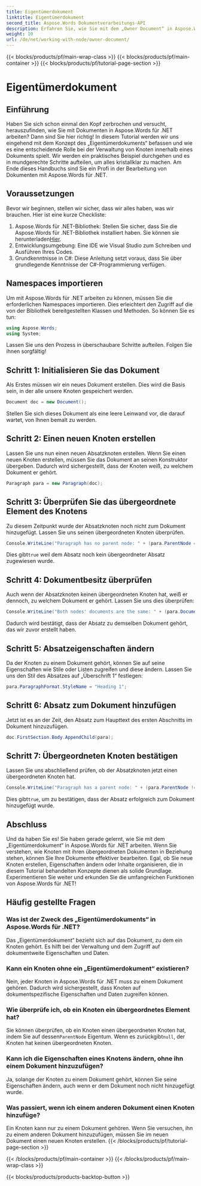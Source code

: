 ```yaml
---
title: Eigentümerdokument
linktitle: Eigentümerdokument
second_title: Aspose.Words Dokumentverarbeitungs-API
description: Erfahren Sie, wie Sie mit dem „Owner Document“ in Aspose.Words für .NET arbeiten. Diese Schritt-für-Schritt-Anleitung behandelt das Erstellen und Bearbeiten von Knoten in einem Dokument.
weight: 10
url: /de/net/working-with-node/owner-document/
---
```


{{< blocks/products/pf/main-wrap-class >}}
{{< blocks/products/pf/main-container >}}
{{< blocks/products/pf/tutorial-page-section >}}

# Eigentümerdokument

## Einführung

Haben Sie sich schon einmal den Kopf zerbrochen und versucht, herauszufinden, wie Sie mit Dokumenten in Aspose.Words für .NET arbeiten? Dann sind Sie hier richtig! In diesem Tutorial werden wir uns eingehend mit dem Konzept des „Eigentümerdokuments“ befassen und wie es eine entscheidende Rolle bei der Verwaltung von Knoten innerhalb eines Dokuments spielt. Wir werden ein praktisches Beispiel durchgehen und es in mundgerechte Schritte aufteilen, um alles kristallklar zu machen. Am Ende dieses Handbuchs sind Sie ein Profi in der Bearbeitung von Dokumenten mit Aspose.Words für .NET.

## Voraussetzungen

Bevor wir beginnen, stellen wir sicher, dass wir alles haben, was wir brauchen. Hier ist eine kurze Checkliste:

1.  Aspose.Words für .NET-Bibliothek: Stellen Sie sicher, dass Sie die Aspose.Words für .NET-Bibliothek installiert haben. Sie können sie herunterladen[Hier](https://releases.aspose.com/words/net/).
2. Entwicklungsumgebung: Eine IDE wie Visual Studio zum Schreiben und Ausführen Ihres Codes.
3. Grundkenntnisse in C#: Diese Anleitung setzt voraus, dass Sie über grundlegende Kenntnisse der C#-Programmierung verfügen.

## Namespaces importieren

Um mit Aspose.Words für .NET arbeiten zu können, müssen Sie die erforderlichen Namespaces importieren. Dies erleichtert den Zugriff auf die von der Bibliothek bereitgestellten Klassen und Methoden. So können Sie es tun:

```csharp
using Aspose.Words;
using System;
```

Lassen Sie uns den Prozess in überschaubare Schritte aufteilen. Folgen Sie ihnen sorgfältig!

## Schritt 1: Initialisieren Sie das Dokument

Als Erstes müssen wir ein neues Dokument erstellen. Dies wird die Basis sein, in der alle unsere Knoten gespeichert werden.

```csharp
Document doc = new Document();
```

Stellen Sie sich dieses Dokument als eine leere Leinwand vor, die darauf wartet, von Ihnen bemalt zu werden.

## Schritt 2: Einen neuen Knoten erstellen

Lassen Sie uns nun einen neuen Absatzknoten erstellen. Wenn Sie einen neuen Knoten erstellen, müssen Sie das Dokument an seinen Konstruktor übergeben. Dadurch wird sichergestellt, dass der Knoten weiß, zu welchem Dokument er gehört.

```csharp
Paragraph para = new Paragraph(doc);
```

## Schritt 3: Überprüfen Sie das übergeordnete Element des Knotens

Zu diesem Zeitpunkt wurde der Absatzknoten noch nicht zum Dokument hinzugefügt. Lassen Sie uns seinen übergeordneten Knoten überprüfen.

```csharp
Console.WriteLine("Paragraph has no parent node: " + (para.ParentNode == null));
```

 Dies gibt`true` weil dem Absatz noch kein übergeordneter Absatz zugewiesen wurde.

## Schritt 4: Dokumentbesitz überprüfen

Auch wenn der Absatzknoten keinen übergeordneten Knoten hat, weiß er dennoch, zu welchem Dokument er gehört. Lassen Sie uns dies überprüfen:

```csharp
Console.WriteLine("Both nodes' documents are the same: " + (para.Document == doc));
```

Dadurch wird bestätigt, dass der Absatz zu demselben Dokument gehört, das wir zuvor erstellt haben.

## Schritt 5: Absatzeigenschaften ändern

Da der Knoten zu einem Dokument gehört, können Sie auf seine Eigenschaften wie Stile oder Listen zugreifen und diese ändern. Lassen Sie uns den Stil des Absatzes auf „Überschrift 1“ festlegen:

```csharp
para.ParagraphFormat.StyleName = "Heading 1";
```

## Schritt 6: Absatz zum Dokument hinzufügen

Jetzt ist es an der Zeit, den Absatz zum Haupttext des ersten Abschnitts im Dokument hinzuzufügen.

```csharp
doc.FirstSection.Body.AppendChild(para);
```

## Schritt 7: Übergeordneten Knoten bestätigen

Lassen Sie uns abschließend prüfen, ob der Absatzknoten jetzt einen übergeordneten Knoten hat.

```csharp
Console.WriteLine("Paragraph has a parent node: " + (para.ParentNode != null));
```

 Dies gibt`true`, um zu bestätigen, dass der Absatz erfolgreich zum Dokument hinzugefügt wurde.

## Abschluss

Und da haben Sie es! Sie haben gerade gelernt, wie Sie mit dem „Eigentümerdokument“ in Aspose.Words für .NET arbeiten. Wenn Sie verstehen, wie Knoten mit ihren übergeordneten Dokumenten in Beziehung stehen, können Sie Ihre Dokumente effektiver bearbeiten. Egal, ob Sie neue Knoten erstellen, Eigenschaften ändern oder Inhalte organisieren, die in diesem Tutorial behandelten Konzepte dienen als solide Grundlage. Experimentieren Sie weiter und erkunden Sie die umfangreichen Funktionen von Aspose.Words für .NET!

## Häufig gestellte Fragen

### Was ist der Zweck des „Eigentümerdokuments“ in Aspose.Words für .NET?  
Das „Eigentümerdokument“ bezieht sich auf das Dokument, zu dem ein Knoten gehört. Es hilft bei der Verwaltung und dem Zugriff auf dokumentweite Eigenschaften und Daten.

### Kann ein Knoten ohne ein „Eigentümerdokument“ existieren?  
Nein, jeder Knoten in Aspose.Words für .NET muss zu einem Dokument gehören. Dadurch wird sichergestellt, dass Knoten auf dokumentspezifische Eigenschaften und Daten zugreifen können.

### Wie überprüfe ich, ob ein Knoten ein übergeordnetes Element hat?  
Sie können überprüfen, ob ein Knoten einen übergeordneten Knoten hat, indem Sie auf dessen`ParentNode` Eigentum. Wenn es zurückgibt`null`, der Knoten hat keinen übergeordneten Knoten.

### Kann ich die Eigenschaften eines Knotens ändern, ohne ihn einem Dokument hinzuzufügen?  
Ja, solange der Knoten zu einem Dokument gehört, können Sie seine Eigenschaften ändern, auch wenn er dem Dokument noch nicht hinzugefügt wurde.

### Was passiert, wenn ich einem anderen Dokument einen Knoten hinzufüge?  
Ein Knoten kann nur zu einem Dokument gehören. Wenn Sie versuchen, ihn zu einem anderen Dokument hinzuzufügen, müssen Sie im neuen Dokument einen neuen Knoten erstellen.
{{< /blocks/products/pf/tutorial-page-section >}}

{{< /blocks/products/pf/main-container >}}
{{< /blocks/products/pf/main-wrap-class >}}

{{< blocks/products/products-backtop-button >}}
